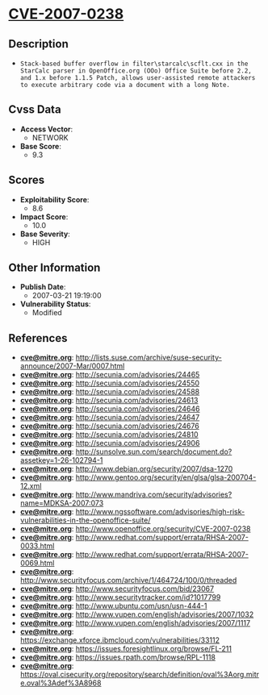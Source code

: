 
# [CVE-2007-0238](http://lists.suse.com/archive/suse-security-announce/2007-Mar/0007.html)

## Description

- `Stack-based buffer overflow in filter\starcalc\scflt.cxx in the StarCalc parser in OpenOffice.org (OOo) Office Suite before 2.2, and 1.x before 1.1.5 Patch, allows user-assisted remote attackers to execute arbitrary code via a document with a long Note.`

## Cvss Data

- **Access Vector**:
  - NETWORK
- **Base Score**:
  - 9.3

## Scores

- **Exploitability Score**:
  - 8.6
- **Impact Score**:
  - 10.0
- **Base Severity**:
  - HIGH

## Other Information

- **Publish Date**:
  - 2007-03-21 19:19:00
- **Vulnerability Status**:
  - Modified

## References

- **cve@mitre.org**: http://lists.suse.com/archive/suse-security-announce/2007-Mar/0007.html
- **cve@mitre.org**: http://secunia.com/advisories/24465
- **cve@mitre.org**: http://secunia.com/advisories/24550
- **cve@mitre.org**: http://secunia.com/advisories/24588
- **cve@mitre.org**: http://secunia.com/advisories/24613
- **cve@mitre.org**: http://secunia.com/advisories/24646
- **cve@mitre.org**: http://secunia.com/advisories/24647
- **cve@mitre.org**: http://secunia.com/advisories/24676
- **cve@mitre.org**: http://secunia.com/advisories/24810
- **cve@mitre.org**: http://secunia.com/advisories/24906
- **cve@mitre.org**: http://sunsolve.sun.com/search/document.do?assetkey=1-26-102794-1
- **cve@mitre.org**: http://www.debian.org/security/2007/dsa-1270
- **cve@mitre.org**: http://www.gentoo.org/security/en/glsa/glsa-200704-12.xml
- **cve@mitre.org**: http://www.mandriva.com/security/advisories?name=MDKSA-2007:073
- **cve@mitre.org**: http://www.ngssoftware.com/advisories/high-risk-vulnerabilities-in-the-openoffice-suite/
- **cve@mitre.org**: http://www.openoffice.org/security/CVE-2007-0238
- **cve@mitre.org**: http://www.redhat.com/support/errata/RHSA-2007-0033.html
- **cve@mitre.org**: http://www.redhat.com/support/errata/RHSA-2007-0069.html
- **cve@mitre.org**: http://www.securityfocus.com/archive/1/464724/100/0/threaded
- **cve@mitre.org**: http://www.securityfocus.com/bid/23067
- **cve@mitre.org**: http://www.securitytracker.com/id?1017799
- **cve@mitre.org**: http://www.ubuntu.com/usn/usn-444-1
- **cve@mitre.org**: http://www.vupen.com/english/advisories/2007/1032
- **cve@mitre.org**: http://www.vupen.com/english/advisories/2007/1117
- **cve@mitre.org**: https://exchange.xforce.ibmcloud.com/vulnerabilities/33112
- **cve@mitre.org**: https://issues.foresightlinux.org/browse/FL-211
- **cve@mitre.org**: https://issues.rpath.com/browse/RPL-1118
- **cve@mitre.org**: https://oval.cisecurity.org/repository/search/definition/oval%3Aorg.mitre.oval%3Adef%3A8968
